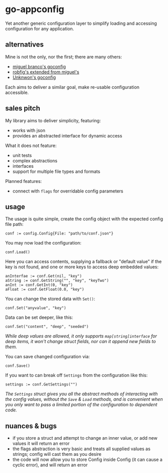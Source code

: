 
# go-appconfig

Yet another generic configuration layer to simplify loading and accessing configuration for any application.


## alternatives

Mine is not the only, nor the first; there are many others:

- [miguel branco's goconfig](https://github.com/miguel-branco/goconfig)
- [robfig's extended from miguel's](https://github.com/robfig/config)
- [Unknwon's goconfig](https://github.com/Unknwon/goconfig)

Each aims to deliver a similar goal, make re-usable configuration accessible.


## sales pitch

My library aims to deliver simplicity, featuring:

- works with json
- provides an abstracted interface for dynamic access

What it does not feature:

- unit tests
- complex abstractions
- interfaces
- support for multiple file types and formats

Planned features:

- connect with `flags` for overridable config parameters


## usage

The usage is quite simple, create the config object with the expected config file path:

    conf := config.Config{File: "path/to/conf.json"}

You may now load the configuration:

    conf.Load()

Here you can access contents, supplying a fallback or "default value" if the key is not found, and one or more keys to access deep embedded values:

    anInterfae := conf.Get(nil, "key")
    aString := conf.GetString("", "key", "keyTwo")
    anInt := conf.GetInt(0, "key")
    aFloat := conf.GetFloat(0.0, "key")

You can change the stored data with `Set()`:

    conf.Set("anyvalue", "key")

Data can be set deeper, like this:

    conf.Set("content", "deep", "seeded")

_While deep values are allowed, it only supports `map[string]interface` for deep items, it won't change struct fields, nor can it append new fields to them._

You can save changed configuration via:

    conf.Save()

If you want to can break off `Settings` from the configuration like this:

    settings := conf.GetSettings("")

_The `Settings` struct gives you all the abstract methods of interacting with the config values, without the `Save` & `Load` methods, and is convenient when you only want to pass a limited portion of the configuration to dependent code._


## nuances & bugs

- if you store a struct and attempt to change an inner value, or add new values it will return an error
- the flags abstraction is very basic and treats all supplied values as strings; config will cast them as you desire
- the code will now allow you to store Config inside Config (it can cause a cyclic error), and will return an error
